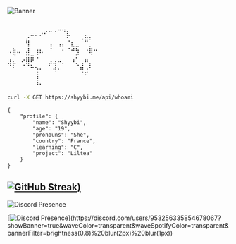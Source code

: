 ![Banner](https://github.com/shyybi/shyybi/blob/main/banner.png?raw=true)


⠀⠀⠀⠀⠀⠀⠀⠀⠀⠀⠀⠀⠀⠀⠀⠀⠀⠀⠀   
⠀⠀⠀⠀⠀⣀⡀⡠⠔⠒⠐⠉⠙⣆⠀⠀⠀⡀⠀⠀  
⠀⠀⠀⠀⣮⠀⠀⠀⠀⠀⠀⠀⠀⠡⡀⠀⠐⠿⠃⠀  
⠀⣄⠀⠀⢸⠀⢀⡀⠀⠸⠀⠘⡃⠠⣳⣖⠀⢀⣦⣀  
⠈⠻⠉⠀⣿⣤⢘⠉⠀⠀⠀⠀⠀⠀⠀⡞⠀⠀⠙⠀  
⢼⡦⠀⢊⢿⡋⠀⠀⠀⡴⢴⠒⠄⠀⠘⢄⢠⠛⡄⠀  
⠀⠁⠀⠀⠀⠉⢱⠂⠀⠀⠺⠂⠀⠀⠀⠀⢻⣰⠁⠀  
⠀⠀⠀⠀⠀⠀⢸⠀⠀⠀⠀⠀⠀⠀⠀⠀⠀⠁⠀⠀  
⠀⠀⠀⠀⠀⠀⠘⠂⠀⠀⠀⠀⠀⠀⠀⠀⠀⠀⠀⠀  

```bash
curl -X GET https://shyybi.me/api/whoami
```

```
{	
    "profile": {
        "name": "Shyybi",
        "age": "19",
        "pronouns": "She",
        "country": "France",
        "learning": "C",
        "project": "Liltea"
    }	
}
```

[![GitHub Streak]([https://github-readme-streak-stats.herokuapp.com?user=shyybi&theme=tokyonight](https://lanyard.kyrie25.dev/api/953256335854678067?theme=dark&showBanner=true&waveColor=transparent&waveSpotifyColor=transparent&bannerFilter=brightness(0.8)%20blur(2px)%20blur(2px)&idleMessage=Probably%20doing%20something%20else...)
))](https://git.io/streak-stats)
-
![Discord Presence]([https://github.com/shyybi/shyybi/blob/main/banner.png?raw=true](https://discord.com/users/953256335854678067?showBanner=true&waveColor=transparent&waveSpotifyColor=transparent&bannerFilter=brightness(0.8)%20blur(2px)%20blur(1px)))

[![Discord Presence]([https://lanyard.kyrie25.dev/api/953256335854678067?showBanner=true&waveColor=transparent&waveSpotifyColor=transparent&bannerFilter=brightness(!)%20blur(2px)%20blur(1px)](https://lanyard.kyrie25.dev/api/953256335854678067?theme=dark&showBanner=true&waveColor=transparent&waveSpotifyColor=transparent&bannerFilter=brightness(0.8)%20blur(2px)%20blur(2px)&idleMessage=Probably%20doing%20something%20else...))](https://discord.com/users/953256335854678067?showBanner=true&waveColor=transparent&waveSpotifyColor=transparent&bannerFilter=brightness(0.8)%20blur(2px)%20blur(1px))
